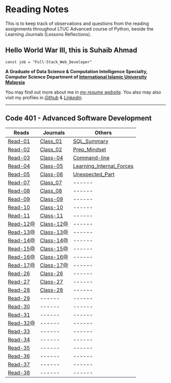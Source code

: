 # Reading Notes

This is to keep track of observations and questions from the reading assignments throughout LTUC Advanced course of Python, beside the Learning Journals (Lessons Reflections).

## Hello World War III, this is Suhaib Ahmad

`const job = "Full-Stack_Web_Developer"`

**A Graduate of Data Science & Computation Intelligence Specialty, Computer Science Department of [International Islamic University Malaysia](https://iium.edu.my)**

You may find out more about me in *[my resume website](https://suhaib.dev)*. You also may also visit my profiles in *[Github](https://github.com/makkahwi/)* & *[Linkedin](https://www.linkedin.com/in/makkahwi/)*.

---

## Code 401 - Advanced Software Development

| Reads      | Journals   | Others                     |
| ---------- | ---------- | -------------------------- |
| [Read-01](/Read-01/README.md) | [Class_01](/Class-01/README.md) | [SQL_Summary](/SQL/README.md) |
| [Read-02](/Read-02/README.md) | [Class_02](/Class-02/README.md) | [Prep_Mindset](/Prep_Mindset/README.md) |
| [Read-03](/Read-03/README.md) | [Class-04](/Class-04/README.md) | [Command-line](/Command-line/README.md) |
| [Read-04](/Read-04/README.md) | [Class-05](/Class-05/README.md) | [Learning_Internal_Forces](/Learning_Forces/README.md) |
| [Read-05](/Read-05/README.md) | [Class-06](/Class-06/README.md) | [Unexpected_Part](/Unexpected_Part/README.md) |
| [Read-07](/Read-07/README.md) | [Class_07](/Class-07/README.md) |           ------           |
| [Read-08](/Read-08/README.md) | [Class_08](/Class-08/README.md) |           ------           |
| [Read-09](/Read-09/README.md) | [Class-09](/Class-09/README.md) |           ------           |
| [Read-10](/Read-10/README.md) | [Class-10](/Class-10/README.md) |           ------           |
| [Read-11](/Read-11/README.md) | [Class-11](/Class-11/README.md) |           ------           |
| [Read-12@](/Read-12/README.md) | [Class-12@](/Class-12/README.md) |           ------           |
| [Read-13@](/Read-13/README.md) | [Class-13@](/Class-13/README.md) |           ------           |
| [Read-14@](/Read-14/README.md) | [Class-14@](/Class-14/README.md) |           ------           |
| [Read-15@](/Read-15/README.md) | [Class-15@](/Class-15/README.md) |           ------           |
| [Read-16@](/Read-16/README.md) | [Class-16@](/Class-16/README.md) |           ------           |
| [Read-17@](/Read-17/README.md) | [Class-17@](/Class-17/README.md) |           ------           |
| [Read-26](/Read-26/README.md) | [Class-26](/Class-26/README.md) |           ------           |
| [Read-27](/Read-27/README.md) | [Class-27](/Class-27/README.md) |           ------           |
| [Read-28](/Read-28/README.md) | [Class-28](/Class-28/README.md) |           ------           |
| [Read-29](/Read-29/README.md) |  ------   |           ------           |
| [Read-30](/Read-30/README.md) |  ------   |           ------           |
| [Read-31](/Read-31/README.md) |  ------   |           ------           |
| [Read-32@](/Read-32/README.md) |  ------   |           ------           |
| [Read-33](/Read-33/README.md) |  ------   |           ------           |
| [Read-34](/Read-34/README.md) |  ------   |           ------           |
| [Read-35](/Read-35/README.md) |  ------   |           ------           |
| [Read-36](/Read-36/README.md) |  ------   |           ------           |
| [Read-37](/Read-37/README.md) |  ------   |           ------           |
| [Read-38](/Read-38/README.md) |  ------   |           ------           |
